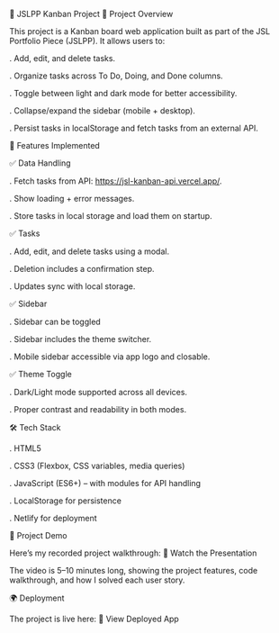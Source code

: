 📌 JSLPP Kanban Project
📖 Project Overview

This project is a Kanban board web application built as part of the JSL Portfolio Piece (JSLPP).
It allows users to:

. Add, edit, and delete tasks.

. Organize tasks across To Do, Doing, and Done columns.

. Toggle between light and dark mode for better accessibility.

. Collapse/expand the sidebar (mobile + desktop).

. Persist tasks in localStorage and fetch tasks from an external API.

🚀 Features Implemented

✅ Data Handling

. Fetch tasks from API: https://jsl-kanban-api.vercel.app/.

. Show loading + error messages.

. Store tasks in local storage and load them on startup.

✅ Tasks

. Add, edit, and delete tasks using a modal.

. Deletion includes a confirmation step.

. Updates sync with local storage.

✅ Sidebar

. Sidebar can be toggled 

. Sidebar includes the theme switcher.

. Mobile sidebar accessible via app logo and closable.

✅ Theme Toggle

. Dark/Light mode supported across all devices.

. Proper contrast and readability in both modes.

🛠️ Tech Stack

. HTML5

. CSS3 (Flexbox, CSS variables, media queries)

. JavaScript (ES6+) – with modules for API handling

. LocalStorage for persistence

. Netlify for deployment

🎥 Project Demo

Here’s my recorded project walkthrough:
🔗 Watch the Presentation

The video is 5–10 minutes long, showing the project features, code walkthrough, and how I solved each user story.

🌍 Deployment

The project is live here:
🔗 View Deployed App
